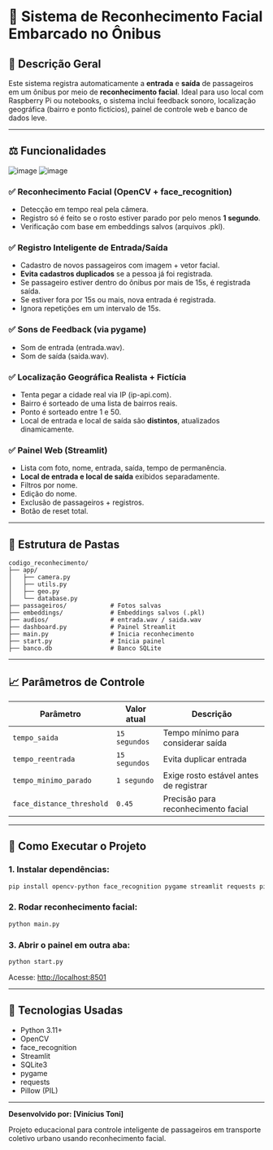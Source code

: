 # 🚌 Sistema de Reconhecimento Facial Embarcado no Ônibus

## 📄 Descrição Geral

Este sistema registra automaticamente a **entrada** e **saída** de passageiros em um ônibus por meio de **reconhecimento facial**. Ideal para uso local com Raspberry Pi ou notebooks, o sistema inclui feedback sonoro, localização geográfica (bairro e ponto fictícios), painel de controle web e banco de dados leve.

---

## ⚖️ Funcionalidades

![image](https://github.com/user-attachments/assets/58236593-6db1-49fd-b468-cc67fa53e66d)
![image](https://github.com/user-attachments/assets/e0e3f33f-ae34-4a71-a3c2-960a35c39b5f)


### ✅ Reconhecimento Facial (OpenCV + face\_recognition)

* Detecção em tempo real pela câmera.
* Registro só é feito se o rosto estiver parado por pelo menos **1 segundo**.
* Verificação com base em embeddings salvos (arquivos .pkl).

### ✅ Registro Inteligente de Entrada/Saída

* Cadastro de novos passageiros com imagem + vetor facial.
* **Evita cadastros duplicados** se a pessoa já foi registrada.
* Se passageiro estiver dentro do ônibus por mais de 15s, é registrada saída.
* Se estiver fora por 15s ou mais, nova entrada é registrada.
* Ignora repetições em um intervalo de 15s.

### ✅ Sons de Feedback (via pygame)

* Som de entrada (entrada.wav).
* Som de saída (saida.wav).

### ✅ Localização Geográfica Realista + Fictícia

* Tenta pegar a cidade real via IP (ip-api.com).
* Bairro é sorteado de uma lista de bairros reais.
* Ponto é sorteado entre 1 e 50.
* Local de entrada e local de saída são **distintos**, atualizados dinamicamente.

### ✅ Painel Web (Streamlit)

* Lista com foto, nome, entrada, saída, tempo de permanência.
* **Local de entrada e local de saída** exibidos separadamente.
* Filtros por nome.
* Edição do nome.
* Exclusão de passageiros + registros.
* Botão de reset total.

---

## 📂 Estrutura de Pastas

```
codigo_reconhecimento/
├── app/
│   ├── camera.py
│   ├── utils.py
│   ├── geo.py
│   └── database.py
├── passageiros/            # Fotos salvas
├── embeddings/             # Embeddings salvos (.pkl)
├── audios/                 # entrada.wav / saida.wav
├── dashboard.py            # Painel Streamlit
├── main.py                 # Inicia reconhecimento
├── start.py                # Inicia painel
├── banco.db                # Banco SQLite
```

---

## 📈 Parâmetros de Controle

| Parâmetro                 | Valor atual   | Descrição                              |
| ------------------------- | ------------- | -------------------------------------- |
| `tempo_saida`             | `15 segundos` | Tempo mínimo para considerar saída     |
| `tempo_reentrada`         | `15 segundos` | Evita duplicar entrada                 |
| `tempo_minimo_parado`     | `1 segundo`   | Exige rosto estável antes de registrar |
| `face_distance_threshold` | `0.45`        | Precisão para reconhecimento facial    |

---

## 🚀 Como Executar o Projeto

### 1. Instalar dependências:

```bash
pip install opencv-python face_recognition pygame streamlit requests pillow
```

### 2. Rodar reconhecimento facial:

```bash
python main.py
```

### 3. Abrir o painel em outra aba:

```bash
python start.py
```

Acesse: [http://localhost:8501](http://localhost:8501)

---

## 💼 Tecnologias Usadas

* Python 3.11+
* OpenCV
* face\_recognition
* Streamlit
* SQLite3
* pygame
* requests
* Pillow (PIL)

---

**Desenvolvido por: \[Vinícius Toni]**

Projeto educacional para controle inteligente de passageiros em transporte coletivo urbano usando reconhecimento facial.

